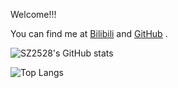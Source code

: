 <!---
- 👋🏻 Hi, I’m @SZ2528
- 👀 I’m interested in ...
- 🌱 I’m currently learning ...
- 💞️ I’m looking to collaborate on ...
- 📫 How to reach me ...

SZ2528/SZ2528 is a ✨ special ✨ repository because its `README.md` (this file) appears on your GitHub profile.
You can click the Preview link to take a look at your changes.
--->

Welcome!!!

You can find me at [Bilibili](https://space.bilibili.com/1283447381) and [GitHub](https://github.com/SZ2528) .

![SZ2528's GitHub stats](https://github-readme-stats.vercel.app/api?username=sz2528&show_icons=true&locale=en)

![Top Langs](https://github-readme-stats.vercel.app/api/top-langs/?username=sz2528&layout=compact)

<!---doge--->
